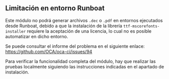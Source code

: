 ## Limitación en entorno Runboat

Este módulo no podrá generar archivos `.dec` o `.pdf` en entornos ejecutados desde Runboat, debido a que la instalación de la librería `ttf-mscorefonts-installer` requiere la aceptación de una licencia, lo cual no es posible automatizar en dicho entorno.

Se puede consultar el informe del problema en el siguiente enlace:
https://github.com/OCA/oca-ci/issues/94

Para verificar la funcionalidad completa del módulo, hay que realizar las pruebas localmente siguiendo las instrucciones indicadas en el apartado de instalación.
